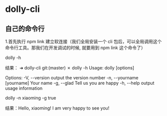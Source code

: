 # dolly-cli

## 自己的命令行

1.首先执行 npm link 建立软连接（我们全局安装一个 cli 包后，可以全局调用这个命令行工具。那我们在开发调试的时候, 就要用到 npm link 这个命令了）

dolly -h

结果：
➜ dolly-cli git:(master) ✗ dolly -h
Usage: dolly [options]

Options:
-V, --version output the version number
-n, --yourname [yourname] Your name
-g, --glad Tell us you are happy
-h, --help output usage information

dolly -n xiaoming -g true

结果：Hello, xiaoming! I am very happy to see you!
